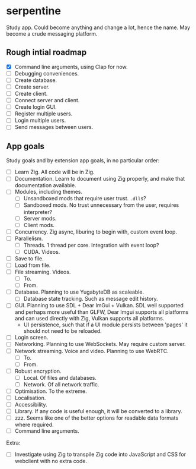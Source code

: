 <!-- 2022-09-08-22-27-15 -->

# serpentine

Study app. Could become anything and change a lot, hence the name. May become a crude messaging platform.

## Rough intial roadmap

- [x] Command line arguments, using Clap for now.
- [ ] Debugging conveniences.
- [ ] Create database.
- [ ] Create server.
- [ ] Create client.
- [ ] Connect server and client.
- [ ] Create login GUI.
- [ ] Register multiple users.
- [ ] Login multiple users.
- [ ] Send messages between users.

## App goals

Study goals and by extension app goals, in no particular order:

- [ ] Learn Zig. All code will be in Zig.
- [ ] Documentation. Learn to document using Zig properly, and make that documentation available.
- [ ] Modules, including themes.
    - [ ] Unsandboxed mods that require user trust. `.dll`s?
    - [ ] Sandboxed mods. No trust unnecessary from the user, requires interpreter?
    - [ ] Server mods.
    - [ ] Client mods.
- [ ] Concurrency. Zig async, liburing to begin with, custom event loop.
- [ ] Parallelism.
    - [ ] Threads. 1 thread per core. Integration with event loop?
    - [ ] CUDA. Videos.
- [ ] Save to file.
- [ ] Load from file.
- [ ] File streaming. Videos.
    - [ ] To.
    - [ ] From.
- [ ] Database. Planning to use YugabyteDB as scaleable.
    - [ ] Database state tracking. Such as message edit history.
- [ ] GUI. Planning to use SDL + Dear ImGui + Vulkan. SDL well supported and perhaps more useful than GLFW, Dear Imgui supports all platforms and can used directly with Zig, Vulkan supports all platforms.
    - UI persistence, such that if a UI module persists between 'pages' it should not need to be reloaded.
- [ ] Login screen.
- [ ] Networking. Planning to use WebSockets. May require custom server.
- [ ] Network streaming. Voice and video. Planning to use WebRTC.
    - [ ] To.
    - [ ] From.
- [ ] Robust encryption.
    - [ ] Local. Of files and databases.
    - [ ] Network. Of all network traffic.
- [ ] Optimisation. To the extreme.
- [ ] Localisation.
- [ ] Accessibility.
- [ ] Library. If any code is useful enough, it will be converted to a library.
- [ ] zzz. Seems like one of the better options for readable data formats where required.
- [ ] Command line arguments.

Extra:

- [ ] Investigate using Zig to transpile Zig code into JavaScript and CSS for webclient with no extra code.
